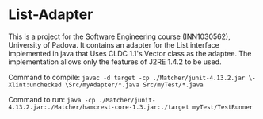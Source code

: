 # List-Adapter

This is a project for the Software Engineering course (INN1030562), University of Padova. It contains an adapter for the List interface implemented in java that Uses CLDC 1.1's Vector class as the adaptee. The implementation allows only the features of J2RE 1.4.2 to be used.

Command to compile:
`javac -d target -cp ./Matcher/junit-4.13.2.jar \-Xlint:unchecked \Src/myAdapter/*.java Src/myTest/*.java`

Command to run:
`java -cp ./Matcher/junit-4.13.2.jar:./Matcher/hamcrest-core-1.3.jar:./target myTest/TestRunner`



